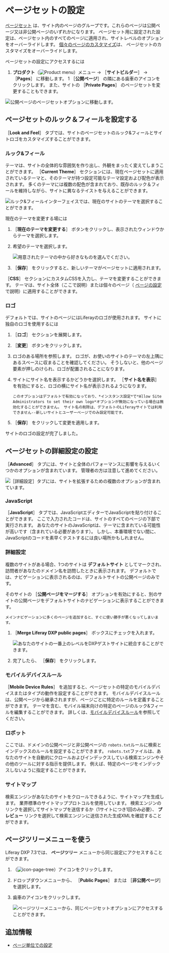 # ページセットの設定

[ページセット](../understanding-pages/understanding-pages.md#page-sets) は、サイト内のページのグループです。これらのページは公開ページ又は非公開ページのいずれかになります。 ページセット用に設定された設定は、ページセット内のすべてのページに適用され、サイトレベルのオプションをオーバーライドします。 [個々のページのカスタマイズ](./configuring-individual-pages.md)は、 ページセットのカスタマイズをオーバーライドします。

ページセットの設定にアクセスするには

1. **プロダクト**（![Product menu](../../../images/icon-product-menu.png)）メニュー &rarr; ［**サイトビルダー**］ &rarr; ［**Pages**］ に移動します。
1 ［**公開ページ**］ の隣にある歯車のアイコンをクリックします。 また、サイトの ［**Private Pages**］ のページセットを変更することもできます。

![公開ページのページセットオプションに移動します。](./configuring-page-sets/images/01.png)

<a name="configuring-the-page-sets-look-and-feel" />

## ページセットのルック＆フィールを設定する

［**Look and Feel**］ タブでは、サイトのページセットのルック&フィールとサイトロゴをカスタマイズすることができます。

<a name="look-and-feel" />

### ルック&フィール

テーマは、サイトの全体的な雰囲気を作り出し、外観をまったく変えてしまうことができます。 ［**Current Theme**］ セクションには、現在ページセットに適用されているテーマと、そのテーマが持つ設定可能なテーマ設定および配色が表示されます。 多くのテーマには複数の配色が含まれており、既存のルック＆フィールを維持しながら、サイトに異なるテイストを与えることができます。

![ルック&フィールインターフェイスでは、現在のサイトのテーマを選択することができます。](./configuring-page-sets/images/02.png)

現在のテーマを変更する場には

1. ［**現在のテーマを変更する**］ ボタンをクリックし、表示されたウィンドウからテーマを選択します。
1. 希望のテーマを選択します。

    ![用意されたテーマの中から好きなものを選んでください。](./configuring-page-sets/images/05.png)

1. ［**保存**］ をクリックすると、新しいテーマがページセットに適用されます。

［**CSS**］ セクションにカスタムCSSを入力し、テーマを変更することができます。 テーマは、サイト全体（ここで説明）または個々のページ（ [ページの設定](./configuring-individual-pages.md#look-and-feel) で説明）に適用することができます。

<a name="logo" />

### ロゴ

デフォルトでは、サイトのページにはLiferayのロゴが使用されます。 サイトに独自のロゴを使用するには

1. ［**ロゴ**］ セクションを展開します。
1. ［**変更**］ ボタンをクリックします。
1. ロゴのある場所を参照します。 ロゴが、お使いのサイトのテーマの左上隅にあるスペースに収まることを確認してください。 そうしないと、他のページ要素が押しのけられ、ロゴが配置されることになります。
1. サイトにサイト名を表示するかどうかを選択します。 ［**サイト名を表示**］ を有効にすると、ロゴの横にサイト名が表示されるようになります。

    ```{note}
    このオプションはデフォルトで有効になっており、*インスタンス設定*で*Allow Site Administrators to set their own logo*オプションが無効になっている場合は無効化することができません。 サイト名の削除は、デフォルトのLiferayサイトでは利用できません--新しいサイトとユーザーページでのみ設定可能です。
    ```

1. ［**保存**］ をクリックして変更を適用します。

サイトのロゴの設定が完了しました。

<a name="configuring-the-page-sets-advanced-settings" />

## ページセットの詳細設定の設定

［**Advanced**］ タブには、サイトと全体のパフォーマンスに影響を与えるいくつかのオプションが含まれています。 管理者の方は注意して進めてください。

![［詳細設定］タブには、サイトを拡張するための複数のオプションが含まれています。](./configuring-page-sets/images/03.png)

<a name="javascript" />

### JavaScript

［**JavaScript**］ タブでは、JavaScriptエディターでJavaScriptを貼り付けることができます。 ここで入力されたコードは、サイトのすべてのページの下部で実行されます。 あなたのサイトのJavaScriptは、テーマに含まれている可能性が高いです（含まれている必要があります）。 しかし、本番環境でない間に、JavaScriptのコードを素早くテストするには良い場所かもしれません。

<a name="advanced-settings" />

### 詳細設定

複数のサイトがある場合、1つのサイトは **デフォルトサイト** としてマークされ、訪問者があなたのドメイン名を訪問したときに表示されます。 デフォルトでは、ナビゲーションに表示されるのは、デフォルトサイトの公開ページのみです。

そのサイトの ［**公開ページをマージする**］ オプションを有効にすると、別のサイトの公開ページをデフォルトサイトのナビゲーションに表示することができます。

```{warning}
メインナビゲーションに多くのページを追加すると、すぐに使い勝手が悪くなってしまいます。
```

1. ［**Merge Liferay DXP public pages**］ ボックスにチェックを入れます。

    ![あなたのサイトの一番上のレベルをDXPゲストサイトに統合することができます。](./configuring-page-sets/images/04.png)

1. 完了したら、 ［**保存**］ をクリックします。

<a name="mobile-device-rules" />

### モバイルデバイスルール

［**Mobile Device Rules**］ を追加すると、ページセットの特定のモバイルデバイスまたはタイプの動作を設定することができます。 モバイルデバイスルールは、公開ページから継承されますが、ページごとに特定のルールを定義することができます。 テーマを含む、モバイル端末向けの特定のページのルック&フィールを編集することができます。 詳しくは、[モバイルデバイスルール](../../optimizing-sites/building-a-responsive-site/creating-mobile-device-rules.md)を参照してください。

<a name="robots" />

### ロボット

ここでは、ドメインの公開ページと非公開ページの `robots.txt`ルールに検索とインデックスのルールを設定することができます。 `robots.txt`ファイルは、あなたのサイトを自動的にクロールおよびインデックスしている検索エンジンやその他のツールに対する指示を提供します。 例えば、特定のページをインデックスしないように指定することができます。

<a name="sitemap" />

### サイトマップ

検索エンジンがあなたのサイトをクロールできるように、サイトマップを生成します。 業界標準のサイトマッププロトコルを使用しています。 検索エンジンのリンクを選択してサイトマップを送信するか（1サイトにつき1回のみ必要）、 **プレビュー** リンクを選択して検索エンジンに送信された生成XMLを確認することができます。

<a name="using-the-page-tree-menu" />

## ページツリーメニューを使う

Liferay DXP 7.3では、 **ページツリー** メニューから同じ設定にアクセスすることができます。

1. （![icon-page-tree](../../../images/icon-page-tree.png)）アイコンをクリックします。
1. ドロップダウンメニューから、 ［**Public Pages**］ または ［**非公開ページ**］ を選択します。
1. 歯車のアイコンをクリックします。

    ![ページツリーメニューから、同じページセットオプションにアクセスすることができます。](./configuring-page-sets/images/06.png)

<a name="additional-information" />

## 追加情報

* [ページ単位での設定](./configuring-individual-pages.md)
